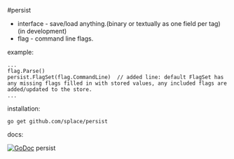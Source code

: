 
#persist

  * interface - save/load anything.(binary or textually as one field per tag) (in development)
  * flag - command line flags.

example:

	...
	flag.Parse()
	persist.FlagSet(flag.CommandLine)  // added line: default FlagSet has any missing flags filled in with stored values, any included flags are added/updated to the store.
	...
	
installation:

	go get github.com/splace/persist
     

docs: 
     
[![GoDoc](https://godoc.org/github.com/splace/persist?status.svg)](https://godoc.org/github.com/splace/persist)  persist

     



